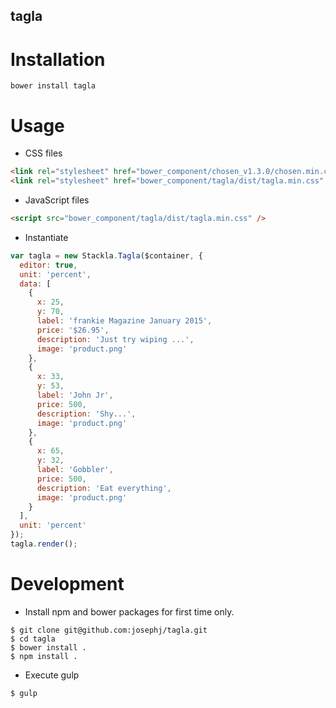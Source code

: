 tagla
-----

# Installation

```
bower install tagla
```

# Usage

* CSS files

```html
<link rel="stylesheet" href="bower_component/chosen_v1.3.0/chosen.min.css" />
<link rel="stylesheet" href="bower_component/tagla/dist/tagla.min.css" />
```

* JavaScript files

```html
<script src="bower_component/tagla/dist/tagla.min.css" />
```

* Instantiate

```js
var tagla = new Stackla.Tagla($container, {
  editor: true,
  unit: 'percent',
  data: [
    {
      x: 25,
      y: 70,
      label: 'frankie Magazine January 2015',
      price: '$26.95',
      description: 'Just try wiping ...',
      image: 'product.png'
    },
    {
      x: 33,
      y: 53,
      label: 'John Jr',
      price: 500,
      description: 'Shy...',
      image: 'product.png'
    },
    {
      x: 65,
      y: 32,
      label: 'Gobbler',
      price: 500,
      description: 'Eat everything',
      image: 'product.png'
    }
  ],
  unit: 'percent'
});
tagla.render();
```

# Development

* Install npm and bower packages for first time only.

```
$ git clone git@github.com:josephj/tagla.git
$ cd tagla
$ bower install .
$ npm install .
```

* Execute gulp

```
$ gulp
```
